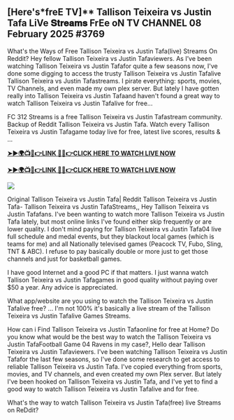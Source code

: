 ## [Here's*freE TV]** Tallison Teixeira vs Justin Tafa LiVe 𝐒𝐭𝐫𝐞𝐚𝐦𝐬 FrEe oN TV CHANNEL 08 February 2025 #3769

What's the Ways of Free Tallison Teixeira vs Justin Tafa(live) Streams On Reddit? Hey fellow Tallison Teixeira vs Justin Tafaviewers. As I’ve been watching Tallison Teixeira vs Justin Tafafor quite a few seasons now, I've done some digging to access the trusty Tallison Teixeira vs Justin Tafalive Tallison Teixeira vs Justin Tafastreams. I pirate everything: sports, movies, TV Channels, and even made my own plex server. But lately I have gotten really into Tallison Teixeira vs Justin Tafaand haven't found a great way to watch Tallison Teixeira vs Justin Tafalive for free...

FC 312 Streams is a free Tallison Teixeira vs Justin Tafastream community. Backup of Reddit Tallison Teixeira vs Justin Tafa. Watch every Tallison Teixeira vs Justin Tafagame today live for free, latest live scores, results & ...

**[➤►🌍📺📱👉LINK 🔴✅👉CLICK HERE TO WATCH LIVE NOW](https://asho-paad-khao.blogspot.com/2025/02/uf.html)**

**[➤►🌍📺📱👉LINK 🔴✅👉CLICK HERE TO WATCH LIVE NOW](https://asho-paad-khao.blogspot.com/2025/02/uf.html)**

[![](https://blogger.googleusercontent.com/img/b/R29vZ2xl/AVvXsEhPny_OcYwXNkoBv2GQS7pdU8zWexW1VOdQ00RvjBySHV-GOUMqWZMYlbJ9_ZesDjY7BIETpQ2E1DMCxGBPyeQdh1O8NvNKACAa6RXHuc-G55Zcd-Ie1FI3PxSwA-jS2U8_hGP5Eo3jhchJKpcjTJR-GnapCXmL3McY3Q9yVtiVFbkNW9bHDVuQ5UZp8Ig/w524-h295/UFC%20Main.gif)](https://asho-paad-khao.blogspot.com/2025/02/uf.html)

Original Tallison Teixeira vs Justin Tafa| Reddit Tallison Teixeira vs Justin Tafa- Tallison Teixeira vs Justin TafaStreams,, Hey Tallison Teixeira vs Justin Tafafans. I've been wanting to watch more Tallison Teixeira vs Justin Tafa lately, but most online links I've found either skip frequently or are lower quality. I don't mind paying for Tallison Teixeira vs Justin Tafa04 live full schedule and medal events, but they blackout local games (which is teams for me) and all Nationally televised games (Peacock TV, Fubo, Sling, TNT & ABC). I refuse to pay basically double or more just to get those channels and just for basketball games.

I have good Internet and a good PC if that matters. I just wanna watch Tallison Teixeira vs Justin Tafagames in good quality without paying over $50 a year. Any advice is appreciated.

What app/website are you using to watch the Tallison Teixeira vs Justin Tafalive free? ... I'm not 100% it's basically a live stream of the Tallison Teixeira vs Justin Tafalive Games Streams.

How can i Find Tallison Teixeira vs Justin Tafaonline for free at Home? Do you know what would be the best way to watch the Tallison Teixeira vs Justin TafaFootball Game 04 Ravens in my case?, Hello dear Tallison Teixeira vs Justin Tafaviewers. I've been watching Tallison Teixeira vs Justin Tafafor the last few seasons, so I've done some research to get access to reliable Tallison Teixeira vs Justin Tafa. I've copied everything from sports, movies, and TV channels, and even created my own Plex server. But lately I've been hooked on Tallison Teixeira vs Justin Tafa, and I've yet to find a good way to watch Tallison Teixeira vs Justin Tafalive and for free.

What's the way to watch Tallison Teixeira vs Justin Tafa(free) live Streams on ReDdit?
